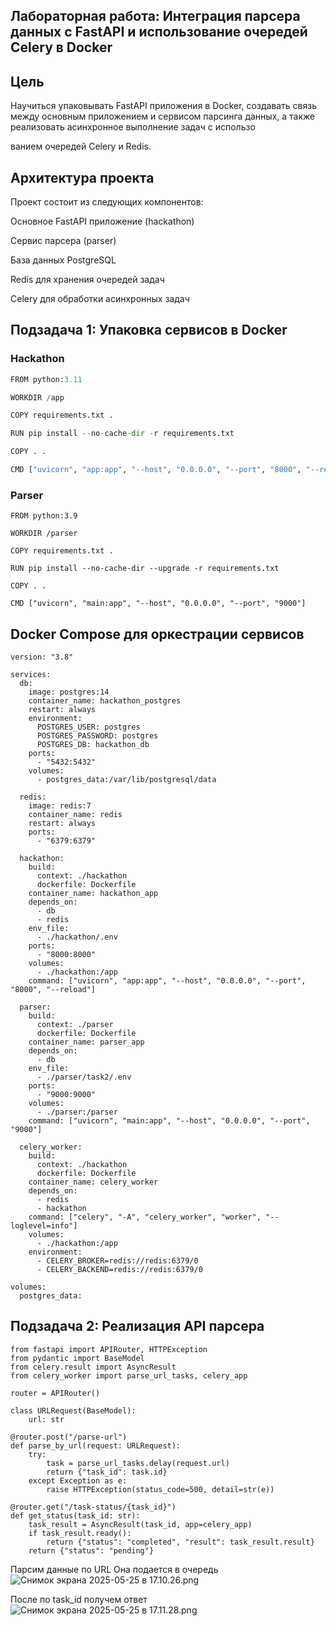 ## Лабораторная работа: Интеграция парсера данных с FastAPI и использование очередей Celery в Docker

## Цель

Научиться упаковывать FastAPI приложения в Docker, создавать связь между основным приложением и сервисом парсинга данных, а также реализовать асинхронное выполнение задач с использо


ванием очередей Celery и Redis.

## Архитектура проекта
Проект состоит из следующих компонентов:

Основное FastAPI приложение (hackathon)

Сервис парсера (parser)

База данных PostgreSQL

Redis для хранения очередей задач

Celery для обработки асинхронных задач


## Подзадача 1: Упаковка сервисов в Docker

### Hackathon
```python
FROM python:3.11

WORKDIR /app

COPY requirements.txt .

RUN pip install --no-cache-dir -r requirements.txt

COPY . .

CMD ["uvicorn", "app:app", "--host", "0.0.0.0", "--port", "8000", "--reload"]
```

### Parser
```python4
FROM python:3.9

WORKDIR /parser

COPY requirements.txt .

RUN pip install --no-cache-dir --upgrade -r requirements.txt

COPY . .

CMD ["uvicorn", "main:app", "--host", "0.0.0.0", "--port", "9000"]
```

## Docker Compose для оркестрации сервисов
```python4
version: "3.8"

services:
  db:
    image: postgres:14
    container_name: hackathon_postgres
    restart: always
    environment:
      POSTGRES_USER: postgres
      POSTGRES_PASSWORD: postgres
      POSTGRES_DB: hackathon_db
    ports:
      - "5432:5432"
    volumes:
      - postgres_data:/var/lib/postgresql/data

  redis:
    image: redis:7
    container_name: redis
    restart: always
    ports:
      - "6379:6379"

  hackathon:
    build:
      context: ./hackathon
      dockerfile: Dockerfile
    container_name: hackathon_app
    depends_on:
      - db
      - redis
    env_file:
      - ./hackathon/.env
    ports:
      - "8000:8000"
    volumes:
      - ./hackathon:/app
    command: ["uvicorn", "app:app", "--host", "0.0.0.0", "--port", "8000", "--reload"]

  parser:
    build:
      context: ./parser
      dockerfile: Dockerfile
    container_name: parser_app
    depends_on:
      - db
    env_file:
      - ./parser/task2/.env
    ports:
      - "9000:9000"
    volumes:
      - ./parser:/parser
    command: ["uvicorn", "main:app", "--host", "0.0.0.0", "--port", "9000"]

  celery_worker:
    build:
      context: ./hackathon
      dockerfile: Dockerfile
    container_name: celery_worker
    depends_on:
      - redis
      - hackathon
    command: ["celery", "-A", "celery_worker", "worker", "--loglevel=info"]
    volumes:
      - ./hackathon:/app
    environment:
      - CELERY_BROKER=redis://redis:6379/0
      - CELERY_BACKEND=redis://redis:6379/0

volumes:
  postgres_data:
```

## Подзадача 2: Реализация API парсера

```python4
from fastapi import APIRouter, HTTPException
from pydantic import BaseModel
from celery.result import AsyncResult
from celery_worker import parse_url_tasks, celery_app

router = APIRouter()

class URLRequest(BaseModel):
    url: str

@router.post("/parse-url")
def parse_by_url(request: URLRequest):
    try:
        task = parse_url_tasks.delay(request.url)
        return {"task_id": task.id}
    except Exception as e:
        raise HTTPException(status_code=500, detail=str(e))

@router.get("/task-status/{task_id}")
def get_status(task_id: str):
    task_result = AsyncResult(task_id, app=celery_app)
    if task_result.ready():
        return {"status": "completed", "result": task_result.result}
    return {"status": "pending"}
```


Парсим данные по URL
Она подается в очередь
![Снимок экрана 2025-05-25 в 17.10.26.png](..%2F..%2F..%2F..%2F..%2F..%2Fvar%2Ffolders%2Fr5%2F69n9xh3s6wngqm8s3z5qmwlh0000gn%2FT%2FTemporaryItems%2FNSIRD_screencaptureui_ztK9E7%2F%D0%A1%D0%BD%D0%B8%D0%BC%D0%BE%D0%BA%20%D1%8D%D0%BA%D1%80%D0%B0%D0%BD%D0%B0%202025-05-25%20%D0%B2%2017.10.26.png)


После по task_id получем ответ
![Снимок экрана 2025-05-25 в 17.11.28.png](..%2F..%2F..%2F..%2F..%2F..%2Fvar%2Ffolders%2Fr5%2F69n9xh3s6wngqm8s3z5qmwlh0000gn%2FT%2FTemporaryItems%2FNSIRD_screencaptureui_G40KXW%2F%D0%A1%D0%BD%D0%B8%D0%BC%D0%BE%D0%BA%20%D1%8D%D0%BA%D1%80%D0%B0%D0%BD%D0%B0%202025-05-25%20%D0%B2%2017.11.28.png)